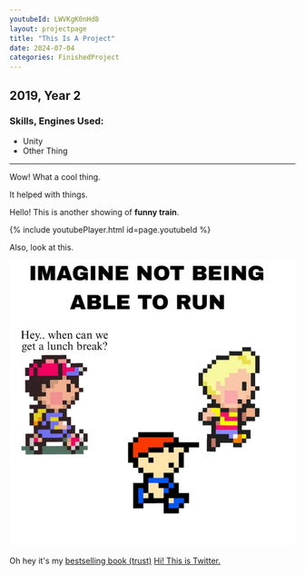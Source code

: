 ```yaml
---
youtubeId: LWVKgK0nHd8
layout: projectpage
title: "This Is A Project"
date: 2024-07-04
categories: FinishedProject
---
```


## 2019, Year 2

### Skills, Engines Used: 

- Unity
- Other Thing

---

Wow! What a cool thing.

It helped with things.

Hello! This is another showing of **funny train**.

{% include youtubePlayer.html id=page.youtubeId %}



Also, look at this.

![Oh no! Ness!](/assets/img/NessMeme.png)


Oh hey it's my [bestselling book (trust)](/ProjectPages/hi.txt)
[Hi! This is Twitter.](https://x.com/home)